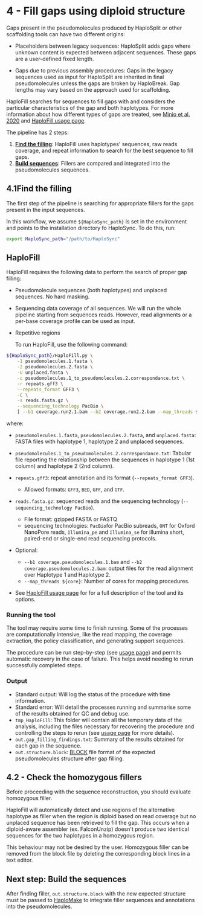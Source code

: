 # 4 - Fill gaps using diploid structure

Gaps present in the pseudomolecules produced by HaploSplit or other scaffolding tools can have two different origins:

* Placeholders between legacy sequences: HaploSplit adds gaps where unknown content is expected between adjacent sequences. These gaps are a user-defined fixed length.

* Gaps due to previous assembly procedures: Gaps in the legacy sequences used as input for HaploSplit are inherited in final pseudomolecules unless the gaps are broken by HaploBreak. Gap lengths may vary based on the approach used for scaffolding.

HaploFill searches for sequences to fill gaps with and considers the particular characteristics of the gap and both haplotypes. For more information about how different types of gaps are treated, see [Minio et al. 2020]() and [HaploFill usage page](../Usage/HaploFill_usage.md).

The pipeline has 2 steps:

1. **[Find the filling](fill_and_make.step_1.md)**: HaploFill uses haplotypes' sequences, raw reads coverage, and repeat information to search for the best sequence to fill gaps.
2. **[Build sequences](edit_sequences.5.md)**: Fillers are compared and integrated into the pseudomolecules sequences.

## 4.1Find the filling

The first step of the pipeline is searching for appropriate fillers for the gaps present in the input sequences.

In this workflow, we assume `${HaploSync_path}` is set in the environment and points to the installation directory fo HaploSync. To do this, run:

```bash
export HaploSync_path="/path/to/HaploSync"
```

## HaploFill

HaploFill requires the following data to perform the search of proper gap filling:

* Pseudomolecule sequences (both haplotypes) and unplaced sequences. No hard masking.

* Sequencing data coverage of all sequences. We will run the whole pipeline starting from sequences reads. However, read alignments or a per-base coverage profile can be used as input.

* Repetitive regions

  To run HaploFill, use the following command:

```bash
${HaploSync_path}/HaploFill.py \
	-1 pseudomolecules.1.fasta \
	-2 pseudomolecules.2.fasta \
	-U unplaced.fasta \
	-c pseudomolecules.1_to_pseudomolecules.2.correspondance.txt \
	-r repeats.gff3 \
	--repeats_format GFF3 \
	-C \
	-s reads.fasta.gz \
	--sequencing_technology PacBio \
	[ --b1 coverage.run2.1.bam --b2 coverage.run2.2.bam --map_threads ${core} ]
```

where:

* `pseudomolecules.1.fasta`,  `pseudomolecules.2.fasta`, and `unplaced.fasta`: FASTA files with haplotype 1, haplotype 2 and unplaced sequences.

* `pseudomolecules.1_to_pseudomolecules.2.correspondance.txt`: Tabular file reporting the relationship between the sequences in haplotype 1 (1st column) and haplotype 2 (2nd column).
* `repeats.gff3`: repeat annotation and its format (`--repeats_format GFF3`).
  * Allowed formats: `GFF3`, `BED`, `GFF`, and `GTF`.
* `reads.fasta.gz`: sequenced reads and the sequencing technology (`--sequencing_technology PacBio`).
  * File format: gzipped FASTA or FASTQ
  * sequencing technologies: `PacBio`for PacBio subreads, `ONT` for Oxford NanoPore reads, `Illumina_pe` and  `Illumina_se` for illumina short, paired-end or single-end read sequencing protocols.
* Optional:
  * `--b1 coverage.pseudomolecules.1.bam` and `--b2 coverage.pseudomolecules.2.bam`: output files for the read alignment over Haplotype 1 and Haplotype 2.
  * `--map_threads ${core}`: Number of cores for mapping procedures.
* See [HaploFill usage page](../Usage/HaploFill_usage.md#haplofill) for for a full description of the tool and its options.

### Running the tool

The tool may require some time to finish running. Some of the processes are computationally intensive, like the read mapping, the coverage extraction, the policy classification, and generating support sequences. 

The procedure can be run step-by-step (see [usage page](../Usage/HaploFill_usage.md#haplofill)) and permits automatic recovery in the case of failure. This helps avoid needing to rerun successfully completed steps.

### Output

* Standard output: Will log the status of the procedure with time information.
* Standard error: Will detail the processes running and summarise some of the results obtained for QC and debug use.
* `tmp_HaploFill`: This folder will contain all the temporary data of the analysis, including the files necessary for recovering the procedure and controlling the steps to rerun (see [usage page](../Usage/HaploFill_usage.md#haplofill) for more details).
* `out.gap_filling_findings.txt`: Summary of the results obtained for each gap in the sequence.
* `out.structure.block`: [BLOCK](../block_format.md) file format of the expected pseudomolecules structure after gap filling.

## 4.2 - Check the homozygous fillers

Before proceeding with the sequence reconstruction, you should evaluate homozygous filler. 

HaploFill will automatically detect and use regions of the alternative haplotype as filler when the region is diploid based on read coverage but no unplaced sequence has been retrieved to fill the gap. This occurs when a diploid-aware assembler (ex. FalconUnzip) doesn't produce two identical sequences for the two haplotypes in a homozygous region. 

This behaviour may not be desired by the user. Homozygous filler can be removed from the block file by deleting the corresponding block lines in a text editor.

## Next step: Build the sequences

After finding filler, `out.structure.block` with the new expected structure must be passed to [HaploMake](edit_sequences.5.md) to integrate filler sequences and annotations into the pseudomolecules.
